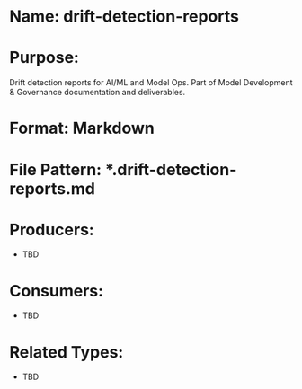 # Name: drift-detection-reports

# Purpose:
Drift detection reports for AI/ML and Model Ops. Part of Model Development & Governance documentation and deliverables.

# Format: Markdown

# File Pattern: *.drift-detection-reports.md

# Producers:
- TBD

# Consumers:
- TBD

# Related Types:
- TBD
